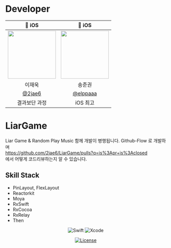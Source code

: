 

# Developer
| 🍎 iOS   | 🍏 iOS |
| :-: | :-: |
| <img src="https://avatars.githubusercontent.com/2jae6" width="150"> | <img src="https://avatars.githubusercontent.com/elppaaa" width="150"> |
|  이재욱  |  송준권  |
| [@2jae6](https://github.com/2jae6)   | [@elppaaa](https://github.com/elppaaa)
|  결과보단 과정  |  iOS 최고  |

# LiarGame
Liar Game & Random Play Music 함께 개발이 병행됩니다.
Github-Flow 로 개발하며 <br> https://github.com/2jae6/LiarGame/pulls?q=is%3Apr+is%3Aclosed <br> 에서 어떻게 코드리뷰하는지 알 수 있습니다.


## Skill Stack
- PinLayout, FlexLayout
- Reactorkit
- Moya
- RxSwift
- RxCocoa
- RxRelay
- Then

<div align="center">

![Swift](https://img.shields.io/badge/swift-v5.5-orange?logo=swift)
![Xcode](https://img.shields.io/badge/xcode-v13.2-blue?logo=xcode)

[![License](https://img.shields.io/badge/license-MIT-blue.svg)](https://opensource.org/licenses/MIT)

</div>
